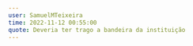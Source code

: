 ```yaml
---
user: SamuelMTeixeira
time: 2022-11-12 00:55:00
quote: Deveria ter trago a bandeira da instituição
---
```


